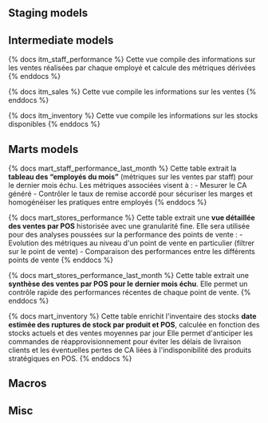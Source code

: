 <!--- model_descriptions.md --->

## Staging models

## Intermediate models
{% docs itm_staff_performance %}
    Cette vue compile des informations sur les ventes réalisées par chaque employé et calcule des métriques dérivées
{% enddocs %}

{% docs itm_sales %}
    Cette vue compile les informations sur les ventes
{% enddocs %}

{% docs itm_inventory %}
    Cette vue compile les informations sur les stocks disponibles
{% enddocs %}


## Marts models
{% docs mart_staff_performance_last_month %}
    Cette table extrait la **tableau des “employés du mois”** (métriques sur les ventes par staff) pour le dernier mois échu.
    Les métriques associées visent à : 
    - Mesurer le CA généré 
    - Contrôler le taux de remise accordé pour sécuriser les marges et homogénéiser les pratiques entre employés
{% enddocs %}

{% docs mart_stores_performance %}
    Cette table extrait une **vue détaillée des ventes par POS** historisée avec une granularité fine.
    Elle sera utilisée pour des analyses poussées sur la performance des points de vente :
    - Evolution des métriques au niveau d'un point de vente en particulier (filtrer sur le point de vente)
    - Comparaison des performances entre les différents points de vente
{% enddocs %}

{% docs mart_stores_performance_last_month %}
    Cette table extrait une **synthèse des ventes par POS pour le dernier mois échu**.
    Elle permet un contrôle rapide des performances récentes de chaque point de vente.
{% enddocs %}

{% docs mart_inventory %}
    Cette table enrichit l'inventaire des stocks **date estimée des ruptures de stock par produit et POS**, calculée en fonction des stocks actuels et des ventes moyennes par jour
    Elle permet d'anticiper les commandes de réapprovisionnement pour éviter les délais de livraison clients et les éventuelles pertes de CA liées à l'indisponibilité des produits stratégiques en POS.
{% enddocs %}

## Macros

## Misc